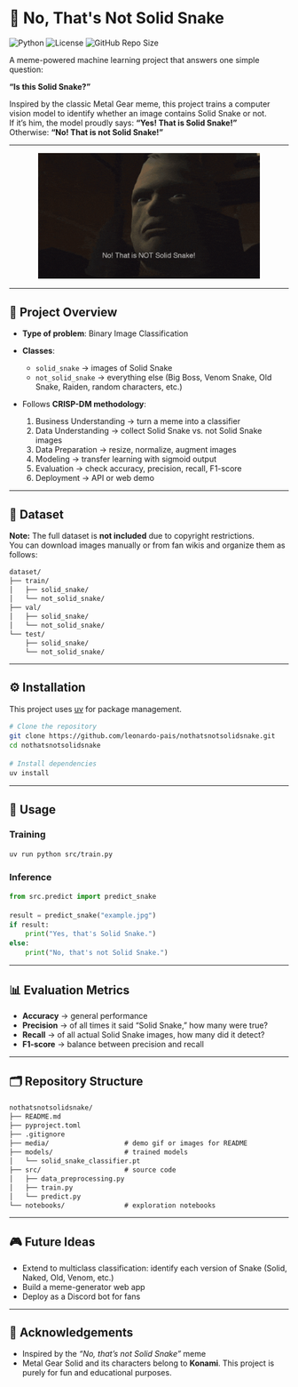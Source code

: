 # 🐍 No, That's Not Solid Snake

![Python](https://img.shields.io/badge/python-3.11-blue.svg)
![License](https://img.shields.io/badge/license-MIT-green)
![GitHub Repo Size](https://img.shields.io/github/repo-size/leonardo-pais/nothatsnotsolidsnake)

A meme-powered machine learning project that answers one simple question:

**“Is this Solid Snake?”**

Inspired by the classic Metal Gear meme, this project trains a computer vision model to identify whether an image contains Solid Snake or not.  
If it’s him, the model proudly says: **“Yes! That is Solid Snake!”**  
Otherwise: **“No! That is not Solid Snake!”**

---

<p align="center">
  <img src="media/no-that-is-not-solid-snake-mgs2.gif" alt="Demo" width="400"/>
</p>

---

## 📖 Project Overview
- **Type of problem**: Binary Image Classification  
- **Classes**:
  - `solid_snake` → images of Solid Snake  
  - `not_solid_snake` → everything else (Big Boss, Venom Snake, Old Snake, Raiden, random characters, etc.)

- Follows **CRISP-DM methodology**:
  1. Business Understanding → turn a meme into a classifier
  2. Data Understanding → collect Solid Snake vs. not Solid Snake images
  3. Data Preparation → resize, normalize, augment images
  4. Modeling → transfer learning with sigmoid output
  5. Evaluation → check accuracy, precision, recall, F1-score
  6. Deployment → API or web demo

---

## 📂 Dataset

**Note:** The full dataset is **not included** due to copyright restrictions.  
You can download images manually or from fan wikis and organize them as follows:

```
dataset/
├── train/
│   ├── solid_snake/
│   └── not_solid_snake/
├── val/
│   ├── solid_snake/
│   └── not_solid_snake/
└── test/
    ├── solid_snake/
    └── not_solid_snake/
```

---

## ⚙️ Installation

This project uses [uv](https://github.com/astral-sh/uv) for package management.

```bash
# Clone the repository
git clone https://github.com/leonardo-pais/nothatsnotsolidsnake.git
cd nothatsnotsolidsnake

# Install dependencies
uv install
```

---

## 🚀 Usage

### Training
```bash
uv run python src/train.py
```

### Inference
```python
from src.predict import predict_snake

result = predict_snake("example.jpg")
if result:
    print("Yes, that's Solid Snake.")
else:
    print("No, that's not Solid Snake.")
```

---

## 📊 Evaluation Metrics
- **Accuracy** → general performance  
- **Precision** → of all times it said “Solid Snake,” how many were true?  
- **Recall** → of all actual Solid Snake images, how many did it detect?  
- **F1-score** → balance between precision and recall  

---

## 🗂️ Repository Structure

```
nothatsnotsolidsnake/
├── README.md
├── pyproject.toml
├── .gitignore
├── media/                   # demo gif or images for README
├── models/                  # trained models
│   └── solid_snake_classifier.pt
├── src/                     # source code
│   ├── data_preprocessing.py
│   ├── train.py
│   └── predict.py
└── notebooks/               # exploration notebooks
```

---

## 🎮 Future Ideas
- Extend to multiclass classification: identify each version of Snake (Solid, Naked, Old, Venom, etc.)  
- Build a meme-generator web app  
- Deploy as a Discord bot for fans  

---

## 🐍 Acknowledgements
- Inspired by the *“No, that’s not Solid Snake”* meme  
- Metal Gear Solid and its characters belong to **Konami**. This project is purely for fun and educational purposes.
